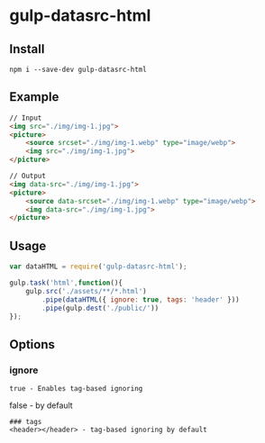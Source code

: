 # gulp-datasrc-html
## Install
```
npm i --save-dev gulp-datasrc-html
```
## Example
```html
// Input
<img src="./img/img-1.jpg">
<picture>
    <source srcset="./img/img-1.webp" type="image/webp">
    <img src="./img/img-1.jpg">
</picture>

// Output
<img data-src="./img/img-1.jpg">
<picture>
    <source data-srcset="./img/img-1.webp" type="image/webp">
    <img data-src="./img/img-1.jpg">
</picture>
```
## Usage
```javascript
var dataHTML = require('gulp-datasrc-html');

gulp.task('html',function(){
    gulp.src('./assets/**/*.html')
        .pipe(dataHTML({ ignore: true, tags: 'header' }))
        .pipe(gulp.dest('./public/'))
});
```
## Options
### ignore
```
true - Enables tag-based ignoring
```
false - by default
```
### tags
<header></header> - tag-based ignoring by default
